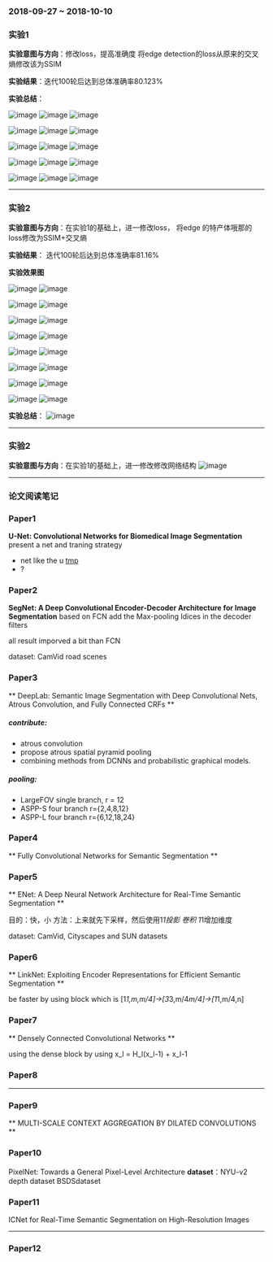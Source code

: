 ### 2018-09-27 ~ 2018-10-10

### **实验1**
**实验意图与方向**：修改loss，提高准确度
将edge detection的loss从原来的交叉熵修改该为SSIM

**实验结果**：迭代100轮后达到总体准确率80.123%


**实验总结**：

![image](https://github.com/3013216006/seminar/blob/master/18-10-17/34.jpg)
![image](https://github.com/3013216006/seminar/blob/master/18-10-17/34o.png)
![image](https://github.com/3013216006/seminar/blob/master/18-10-17/34.png)

![image](https://github.com/3013216006/seminar/blob/master/18-10-17/35.jpg)
![image](https://github.com/3013216006/seminar/blob/master/18-10-17/35o.png)
![image](https://github.com/3013216006/seminar/blob/master/18-10-17/35.png)

![image](https://github.com/3013216006/seminar/blob/master/18-10-17/42.jpg)
![image](https://github.com/3013216006/seminar/blob/master/18-10-17/42o.png)
![image](https://github.com/3013216006/seminar/blob/master/18-10-17/42.png)

![image](https://github.com/3013216006/seminar/blob/master/18-10-17/43.jpg)
![image](https://github.com/3013216006/seminar/blob/master/18-10-17/43o.png)
![image](https://github.com/3013216006/seminar/blob/master/18-10-17/43.png)

![image](https://github.com/3013216006/seminar/blob/master/18-10-17/54.jpg)
![image](https://github.com/3013216006/seminar/blob/master/18-10-17/54o.png)
![image](https://github.com/3013216006/seminar/blob/master/18-10-17/54.png)

---

### **实验2**
**实验意图与方向**：在实验1的基础上，进一修改loss，
将edge 的特产体哦那的loss修改为SSIM+交叉熵

**实验结果**：
迭代100轮后达到总体准确率81.16%

**实验效果图**

![image](https://github.com/3013216006/seminar/blob/master/18-10-17/0o.png)
![image](https://github.com/3013216006/seminar/blob/master/18-10-17/0.png)

![image](https://github.com/3013216006/seminar/blob/master/18-10-17/0oe.png)
![image](https://github.com/3013216006/seminar/blob/master/18-10-17/0e.png)


![image](https://github.com/3013216006/seminar/blob/master/18-10-17/1o.png)
![image](https://github.com/3013216006/seminar/blob/master/18-10-17/1.png)

![image](https://github.com/3013216006/seminar/blob/master/18-10-17/1oe.png)
![image](https://github.com/3013216006/seminar/blob/master/18-10-17/1e.png)


![image](https://github.com/3013216006/seminar/blob/master/18-10-17/2o.png)
![image](https://github.com/3013216006/seminar/blob/master/18-10-17/2.png)

![image](https://github.com/3013216006/seminar/blob/master/18-10-17/2oe.png)
![image](https://github.com/3013216006/seminar/blob/master/18-10-17/2e.png)


![image](https://github.com/3013216006/seminar/blob/master/18-10-17/3o.png)
![image](https://github.com/3013216006/seminar/blob/master/18-10-17/3.png)

![image](https://github.com/3013216006/seminar/blob/master/18-10-17/3oe.png)
![image](https://github.com/3013216006/seminar/blob/master/18-10-17/3e.png)

**实验总结**：
![image](https://github.com/3013216006/seminar/blob/master/18-10-17/res.jpg)


---
### **实验2**
**实验意图与方向**：在实验1的基础上，进一修改修改网络结构
![image](https://github.com/3013216006/seminar/blob/master/18-10-17/vsi.png)


---

### 论文阅读笔记
 ### Paper1
 **U-Net: Convolutional Networks for Biomedical Image Segmentation**
present a net and traning strategy
 - net like the u
 [tmp](img='architecture_U-net')
 - ?

 ### Paper2
 **SegNet: A Deep Convolutional Encoder-Decoder Architecture for Image Segmentation**
 based on FCN add the Max-pooling Idices in the decoder filters

all result imporved a bit than FCN

dataset: CamVid road scenes


### Paper3
** DeepLab: Semantic Image Segmentation with Deep Convolutional Nets, Atrous Convolution, and Fully Connected CRFs **

##### contribute:
 - atrous convolution
 - propose atrous spatial pyramid pooling
 - combining methods from DCNNs and probabilistic graphical models.

##### pooling:
 - LargeFOV single branch, r = 12
 - ASPP-S four branch r={2,4,8,12}
 - ASPP-L four branch r={6,12,18,24}

### Paper4
** Fully Convolutional Networks for Semantic Segmentation **


### Paper5
** ENet: A Deep Neural Network Architecture for Real-Time Semantic Segmentation **

目的：快，小
方法：上来就先下采样，然后使用1*1投影 卷积 1*1增加维度


dataset: CamVid, Cityscapes and SUN datasets

### Paper6
** LinkNet: Exploiting Encoder Representations for Efficient Semantic Segmentation **

be faster by using block which is [1*1,m,m/4]->[3*3,m/4*m/4]->[1*1,m/4,n]

### Paper7
** Densely Connected Convolutional Networks **

using the dense block
by using x_l = H_l(x_l-1) + x_l-1

### Paper8
** **

### Paper9
** MULTI-SCALE CONTEXT AGGREGATION BY DILATED CONVOLUTIONS **

### Paper10
PixelNet: Towards a General Pixel-Level Architecture
**dataset**：NYU-v2 depth dataset BSDSdataset


### Paper11
ICNet for Real-Time Semantic Segmentation
on High-Resolution Images

---
### Paper12
